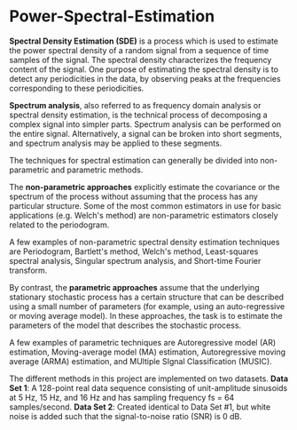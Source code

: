 # Power-Spectral-Estimation
**Spectral Density Estimation (SDE)** is a process which is used to estimate the power spectral density of a random signal from a sequence of time samples of the signal. The spectral density characterizes the frequency content of the signal. One purpose of estimating the spectral density is to detect any periodicities in the data, by observing peaks at the frequencies corresponding to these periodicities.

**Spectrum analysis**, also referred to as frequency domain analysis or spectral density estimation, is the technical process of decomposing a complex signal into simpler parts. Spectrum analysis can be performed on the entire signal. Alternatively, a signal can be broken into short segments, and spectrum analysis may be applied to these segments.

The techniques for spectral estimation can generally be divided into non-parametric and parametric methods.

The **non-parametric approaches** explicitly estimate the covariance or the spectrum of the process without assuming that the process has any particular structure. Some of the most common estimators in use for basic applications (e.g. Welch's method) are non-parametric estimators closely related to the periodogram.

A few examples of non-parametric spectral density estimation techniques are Periodogram, Bartlett's method, Welch's method, Least-squares spectral analysis, Singular spectrum analysis, and Short-time Fourier transform. 

By contrast, the **parametric approaches** assume that the underlying stationary stochastic process has a certain structure that can be described using a small number of parameters (for example, using an auto-regressive or moving average model). In these approaches, the task is to estimate the parameters of the model that describes the stochastic process. 

A few examples of parametric techniques are Autoregressive model (AR) estimation, Moving-average model (MA) estimation, Autoregressive moving average (ARMA) estimation, and MUltiple SIgnal Classification (MUSIC).

The different methods in this project are implemented on two datasets.
**Data Set 1**: A 128-point real data sequence consisting of unit-amplitude sinusoids at 5 Hz, 15 Hz, and 16 Hz and has sampling frequency fs = 64 samples/second.
**Data Set 2**: Created identical to Data Set #1, but white noise is added such that the signal-to-noise ratio (SNR) is 0 dB.
